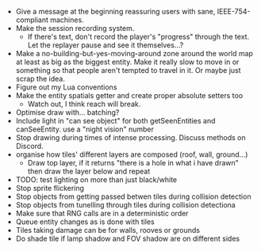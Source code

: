 * Give a message at the beginning reassuring users with sane, IEEE-754-compliant machines.
* Make the session recording system.
	* If there's text, don't record the player's "progress" through the text. Let the replayer pause and see it themselves...?
* Make a no-building-but-yes-moving-around zone around the world map at least as big as the biggest entity. Make it really slow to move in or something so that people aren't tempted to travel in it. Or maybe just scrap the idea.
* Figure out my Lua conventions
* Make the entity spatials getter and create proper absolute setters too
	* Watch out, I think reach will break.
* Optimise draw with... batching?
* Include light in "can see object" for both getSeenEntities and canSeeEntity. use a "night vision" number
* Stop drawing during times of intense processing. Discuss methods on Discord.
* organise how tiles' different layers are composed (roof, wall, ground...)
	* Draw top layer, if it returns "there is a hole in what i have drawn" then draw the layer below and repeat
* TODO: test lighting on more than just black/white
* Stop sprite flickering
* Stop objects from getting passed betwen tiles during collision detection
* Stop objects from tunelling through tiles during collision detectiona
* Make sure that RNG calls are in a deterministic order
* Queue entity changes as is done with tiles
* Tiles taking damage can be for walls, rooves or grounds
* Do shade tile if lamp shadow and FOV shadow are on different sides
